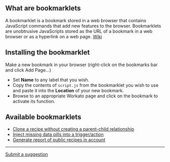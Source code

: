 ## What are bookmarklets
A bookmarklet is a bookmark stored in a web browser that contains JavaScript commands that add new features to the browser. Bookmarklets are unobtrusive JavaScripts stored as the URL of a bookmark in a web browser or as a hyperlink on a web page. [Wiki](https://en.wikipedia.org/wiki/Bookmarklet)

## Installing the bookmarklet
Make a new bookmark in your browser (right-click on the bookmarks bar and click Add Page...)

* Set **Name** to any label that you wish.
* Copy the contents of `script.js` from the bookmarklet you wish to use and paste it into the **Location** of your new bookmark.
* Browse to an appropriate Workato page and click on the bookmark to activate its function.

## Available bookmarklets
- [Clone a recipe without creating a parent-child relationship](./clone_recipe)
- [Inject missing data pills into a trigger/action](./inject_field)
- [Generate report of public recipes in account](./list_public_recipes)

---
[Submit a suggestion](https://github.com/gabrielsim/w-bookmarklets/issues/new)
